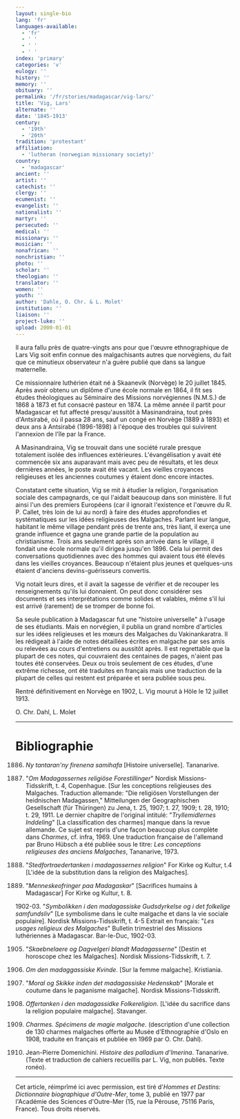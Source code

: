 ```yaml
---
layout: single-bio
lang: 'fr'
languages-available:
  - 'fr'
  - ' '
  - ' '
  - ' '
index: 'primary'
categories: 'v'
eulogy: ''
history: ''
memory: ''
obituary: ''
permalink: '/fr/stories/madagascar/vig-lars/'
title: 'Vig, Lars'
alternate: ''
date: '1845-1913'
century:
  - '19th'
  - '20th'
tradition: 'protestant'
affiliation:
  - 'lutheran (norwegian missionary society)'
country:
  - 'madagascar'
ancient: ''
artist: ''
catechist: ''
clergy: ''
ecumenist: ''
evangelist: ''
nationalist: ''
martyr: ''
persecuted: ''
medical: ''
missionary: ''
musician: ''
nonafrican: ''
nonchristian: ''
photo: ''
scholar: ''
theologian: ''
translator: ''
women: ''
youth: ''
author: 'Dahle, O. Chr. & L. Molet'
institution: ''
liaison: ''
project-luke: ''
upload: 2000-01-01
---
```



Il aura fallu près de quatre-vingts ans pour que l'œuvre ethnographique de Lars Vig soit enfin connue des malgachisants autres que norvégiens, du fait que ce minutieux observateur n'a guère publié que dans sa langue maternelle.

Ce missionnaire luthérien était né à Skaanevik (Norvège) le 20 juillet 1845. Après avoir obtenu un diplôme d'une école normale en 1864, il fit ses études théologiques au Séminaire des Missions norvégiennes (N.M.S.) de 1868 à 1873 et fut consacré pasteur en 1874. La même année il partit pour Madagascar et fut affecté presqu'aussitôt à Masinandraina, tout près d'Antsirabé, où il passa 28 ans, sauf un congé en Norvège (1889 à 1893) et deux ans à Antsirabé (1896-1898) à l'époque des troubles qui suivirent l'annexion de l'île par la France.

A Masinandraina, Vig se trouvait dans une société rurale presque totalement isolée des influences extérieures. L'évangélisation y avait été commencée six ans auparavant mais avec peu de résultats, et les deux dernières années, le poste avait été vacant. Les vieilles croyances religieuses et les anciennes coutumes y étaient donc encore intactes.

Constatant cette situation, Vig se mit à étudier la religion, l'organisation sociale des campagnards, ce qui l'aidait beaucoup dans son ministère. Il fut ainsi l'un des premiers Européens (car il ignorait l'existence et l'œuvre du R. P. Callet, très loin de lui au nord) à faire des études approfondies et systématiques sur les idées religieuses des Malgaches. Parlant leur langue, habitant le même village pendant près de trente ans, très liant, il exerça une grande influence et gagna une grande partie de la population au christianisme. Trois ans seulement après son arrivée dans le village, il fondait une école normale qu'il dirigea jusqu'en 1896. Cela lui permit des conversations quotidiennes avec des hommes qui avaient tous été élevés dans les vieilles croyances. Beaucoup n'étaient plus jeunes et quelques-uns étaient d'anciens devins-guérisseurs convertis.

Vig notait leurs dires, et il avait la sagesse de vérifier et de recouper les renseignements qu'ils lui donnaient. On peut donc considérer ses documents et ses interprétations comme solides et valables, même s'il lui est arrivé (rarement) de se tromper de bonne foi.

Sa seule publication à Madagascar fut une "histoire universelle" à l'usage de ses étudiants. Mais en norvégien, il publia un grand nombre d'articles sur les idées religieuses et les mœurs des Malgaches du Vakinankaratra. Il les rédigeait à l'aide de notes détaillées écrites en malgache par ses amis ou relevées au cours d'entretiens ou aussitôt après. Il est regrettable que la plupart de ces notes, qui couvraient des centaines de pages, n'aient pas toutes été conservées. Deux ou trois seulement de ces études, d'une extrême richesse, ont été traduites en français mais une traduction de la plupart de celles qui restent est préparée et sera publiée sous peu.

Rentré définitivement en Norvège en 1902, L. Vig mourut à Höle le 12 juillet 1913.

O. Chr. Dahl, L. Molet

---

# Bibliographie

1886. *Ny tantaran'ny firenena samihafa* [Histoire universelle]. Tananarive.

1893. "*Om Madagassernes religiöse Forestillinger*" Nordisk Missions-Tidsskrift, t. 4, Copenhague. [Sur les conceptions religieuses des Malgaches. Traduction allemande: "Die religiösen Vorstellungen der heidnischen Madagassen," Mitteilungen der Geographischen Gesellschaft (für Thüringen) zu Jena, t. 25, 1907; t. 27, 1909; t. 28, 1910; t. 29, 1911. Le dernier chapitre de l'original intitulé: "*Tryllemidlernes Inddeling*" [La classification des charmes] manque dans la revue allemande. Ce sujet est repris d'une façon beaucoup plus complète dans *Charmes*, cf. infra, 1969. Une traduction française de l'allemand par Bruno Hübsch a été publiée sous le titre: *Les conceptions religieuses des anciens Malgaches*, Tananarive, 1973.

1897. "*Stedfortraedertanken i madagassernes religion*" For Kirke og Kultur, t.4 [L'idée de la substitution dans la religion des Malgaches].

1901. "*Menneskeofringer paa Madagaskar*" [Sacrifices humains à Madagascar] For Kirke og Kultur, t. 8.

1902-03. "*Symbolikken i den madagassiske Gudsdyrkelse og i det folkelige samfundsliv*" [Le symbolisme dans le culte malgache et dans la vie sociale populaire]. Nordisk Missions-Tidsskrift, t. 4-5 Extrait en français: "*Les usages religieux des Malgaches*" Bulletin trimestriel des Missions luthériennes à Madagascar. Bar-le-Duc, 1902-03.

1905. "*Skaebnelaere og Dagvelgeri blandt Madagasserne*" [Destin et horoscope chez les Malgaches]. Nordisk Missions-Tidsskrift, t. 7.

1907. *Om den madaggassiske Kvinde*. [Sur la femme malgache]. Kristiania.

1910. "*Moral og Skikke inden det madagassiske Hedenskab*" [Morale et coutume dans le paganisme malgache]. Nordisk Missions-Tidsskrift.

1913. *Offertanken i den madagassidke Folkereligion*. [L'idée du sacrifice dans la religion populaire malgache]. Stavanger.

1969. *Charmes. Spécimens de magie malgache*. (description d'une collection de 130 charmes malgaches offerte au Musée d'Ethnographie d'Oslo en 1908, traduite en français et publiée en 1969 par O. Chr. Dahl).

1971. Jean-Pierre Domenichini. *Histoire des palladium d'Imerina*. Tananarive. (Texte et traduction de cahiers recueillis par L. Vig, non publiés. Texte ronéo).

---

Cet article, réimprîmé ici avec permission, est tiré d'*Hommes et Destins: Dictionnaire biographique d'Outre-Mer*, tome 3, publié en 1977 par l'Académie des Sciences d'Outre-Mer (15, rue la Pérouse, 75116 Paris, France). Tous droits réservés.
